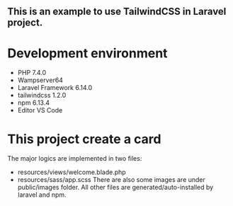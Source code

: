 ## This is an example to use TailwindCSS in Laravel project.

# Development environment

- PHP 7.4.0
- Wampserver64
- Laravel Framework 6.14.0
- tailwindcss 1.2.0
- npm 6.13.4
- Editor VS Code

# This project create a card
The major logics are implemented in two files:
- resources/views/welcome.blade.php
- resources/sass/app.scss
There are also some images are under public/images folder. All other files are generated/auto-installed by laravel and npm. 
